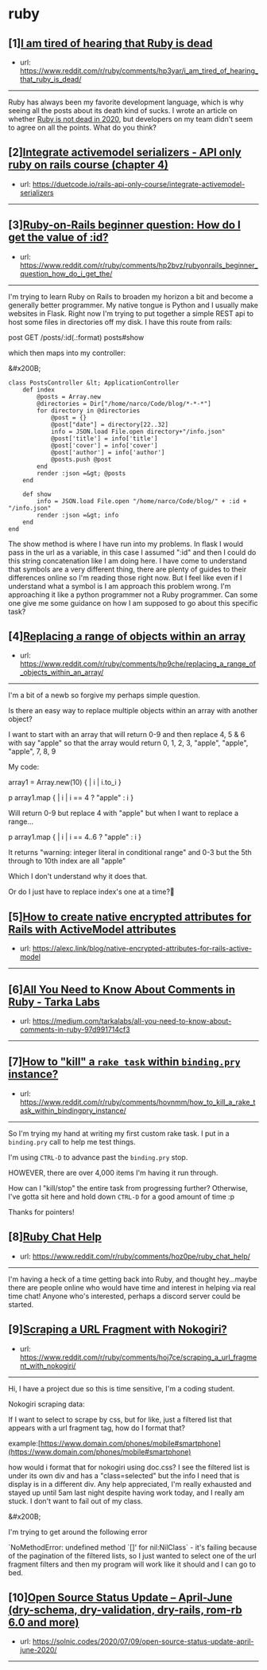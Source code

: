 # ruby
## [1][I am tired of hearing that Ruby is dead](https://www.reddit.com/r/ruby/comments/hp3yar/i_am_tired_of_hearing_that_ruby_is_dead/)
- url: https://www.reddit.com/r/ruby/comments/hp3yar/i_am_tired_of_hearing_that_ruby_is_dead/
---
Ruby has always been my favorite development language, which is why seeing all the posts about its death kind of sucks. I wrote an article on whether [Ruby is not dead in 2020](https://syndicode.com/2020/07/08/why-is-ruby-still-our-choice-in-2020-2/), but developers on my team didn't seem to agree on all the points. What do you think?
## [2][Integrate activemodel serializers - API only ruby on rails course (chapter 4)](https://www.reddit.com/r/ruby/comments/hp7dai/integrate_activemodel_serializers_api_only_ruby/)
- url: https://duetcode.io/rails-api-only-course/integrate-activemodel-serializers
---

## [3][Ruby-on-Rails beginner question: How do I get the value of :id?](https://www.reddit.com/r/ruby/comments/hp2bvz/rubyonrails_beginner_question_how_do_i_get_the/)
- url: https://www.reddit.com/r/ruby/comments/hp2bvz/rubyonrails_beginner_question_how_do_i_get_the/
---
I'm trying to learn Ruby on Rails to broaden my horizon a bit and become a generally better programmer. My native tongue is Python and I usually make websites in Flask. Right now I'm trying to put together a simple REST api to host some files in directories off my disk. I have this route from rails:

post GET    /posts/:id(.:format)                                                                     posts#show

which then maps into my controller:

&amp;#x200B;

    class PostsController &lt; ApplicationController
    	def index
    		@posts = Array.new
    		@directories = Dir["/home/narco/Code/blog/*-*-*"]
    		for directory in @directories
    			@post = {}
    			@post["date"] = directory[22..32]
    			info = JSON.load File.open directory+"/info.json"
    			@post['title'] = info['title']
    			@post['cover'] = info['cover']
    			@post['author'] = info['author']
    			@posts.push @post
    		end
    		render :json =&gt; @posts
    	end
    	
    	def show
    		info = JSON.load File.open "/home/narco/Code/blog/" + :id + "/info.json"
    		render :json =&gt; info
    	end
    end

The show method is where I have run into my problems. In flask I would pass in the url as a variable, in this case I assumed ":id" and then I could do this string concatenation like I am doing here. I have come to understand that symbols are a very different thing, there are plenty of guides to their differences online so I'm reading those right now. But I feel like even if I understand what a symbol is I am approach this problem wrong. I'm approaching it like a python programmer not a Ruby programmer. Can some one give me some guidance on how I am supposed to go about this specific task?
## [4][Replacing a range of objects within an array](https://www.reddit.com/r/ruby/comments/hp9che/replacing_a_range_of_objects_within_an_array/)
- url: https://www.reddit.com/r/ruby/comments/hp9che/replacing_a_range_of_objects_within_an_array/
---
I'm a bit of a newb so forgive my perhaps simple question.

Is there an easy way to replace multiple objects within an array with another object?

I want to start with an array that will return 0-9 and then replace 4, 5 &amp; 6 with say "apple" so that the array would return 0, 1, 2, 3, "apple", "apple", "apple",  7, 8, 9

My code:

array1 = Array.new(10) { | i | i.to_i }

p array1.map { | i | i == 4 ? "apple" : i }

Will return 0-9 but replace 4 with "apple" but when I want to replace a range...

p array1.map { | i | i == 4..6 ? "apple" : i }

It returns "warning: integer literal in conditional range"
and 0-3 but the 5th through to 10th index are all "apple"

Which I don't understand why it does that.

Or do I just have to replace index's one at a time?🤔
## [5][How to create native encrypted attributes for Rails with ActiveModel attributes](https://www.reddit.com/r/ruby/comments/hosxlt/how_to_create_native_encrypted_attributes_for/)
- url: https://alexc.link/blog/native-encrypted-attributes-for-rails-active-model
---

## [6][All You Need to Know About Comments in Ruby - Tarka Labs](https://www.reddit.com/r/ruby/comments/horh49/all_you_need_to_know_about_comments_in_ruby_tarka/)
- url: https://medium.com/tarkalabs/all-you-need-to-know-about-comments-in-ruby-97d991714cf3
---

## [7][How to "kill" a `rake task` within `binding.pry` instance?](https://www.reddit.com/r/ruby/comments/hovnmm/how_to_kill_a_rake_task_within_bindingpry_instance/)
- url: https://www.reddit.com/r/ruby/comments/hovnmm/how_to_kill_a_rake_task_within_bindingpry_instance/
---
So I'm trying my hand at writing my first custom rake task. I put in a `binding.pry` call to help me test things.

I'm using `CTRL-D` to advance past the `binding.pry` stop.

HOWEVER, there are over 4,000 items I'm having it run through. 

How can I "kill/stop" the entire task from progressing further? Otherwise, I've gotta sit here and hold down `CTRL-D` for a good amount of time :p

Thanks for pointers!
## [8][Ruby Chat Help](https://www.reddit.com/r/ruby/comments/hoz0pe/ruby_chat_help/)
- url: https://www.reddit.com/r/ruby/comments/hoz0pe/ruby_chat_help/
---
I'm having a heck of a time getting back into Ruby, and thought hey...maybe there are people online who would have time and interest in helping via real time chat!
Anyone who's interested, perhaps a discord server could be started.
## [9][Scraping a URL Fragment with Nokogiri?](https://www.reddit.com/r/ruby/comments/hoj7ce/scraping_a_url_fragment_with_nokogiri/)
- url: https://www.reddit.com/r/ruby/comments/hoj7ce/scraping_a_url_fragment_with_nokogiri/
---
Hi, I have a project due so this is time sensitive, I'm a coding student.

Nokogiri scraping data:

If I want to select to scrape by css, but for like, just a filtered list that appears with a url fragment tag, how do I format that?

example:[https://www.domain.com/phones/mobile#smartphone](https://www.domain.com/phones/mobile#smartphone)

how would i format that for nokogiri using doc.css?  I see the filtered list is under its own div and has a "class=selected" but the info I need that is display is in a different div.  Any help appreciated, I'm really exhausted and stayed up until 5am last night despite having work today, and I really am stuck.  I don't want to fail out of my class.

&amp;#x200B;

I'm trying to get around the following error 

\`NoMethodError: undefined method \`\[\]' for nil:NilClass\` - it's failing because of the pagination of the filtered lists, so I just wanted to select one of the url fragment filters and then my program will work like it should and I can go to bed.
## [10][Open Source Status Update – April-June (dry-schema, dry-validation, dry-rails, rom-rb 6.0 and more)](https://www.reddit.com/r/ruby/comments/ho1k88/open_source_status_update_apriljune_dryschema/)
- url: https://solnic.codes/2020/07/09/open-source-status-update-april-june-2020/
---

